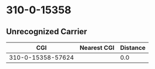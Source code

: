 # 310-0-15358
## Unrecognized Carrier


| CGI | Nearest CGI | Distance |
|-----|-------------|----------|
| 310-0-15358-57624 |  | 0.0 |

